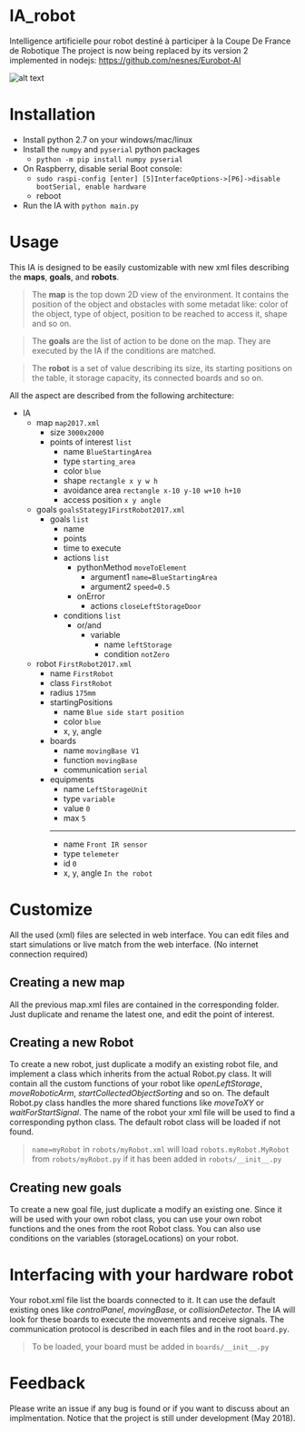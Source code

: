 # IA_robot
Intelligence artificielle pour robot destiné à participer à la Coupe De France de Robotique
The project is now being replaced by its version 2 implemented in nodejs: https://github.com/nesnes/Eurobot-AI

![alt text](apercu.png)

# Installation
 - Install python 2.7 on your windows/mac/linux
 - Install the `numpy` and `pyserial` python packages
    - `python -m pip install numpy pyserial`
 - On Raspberry, disable serial Boot console:
    - `sudo raspi-config [enter] [5]InterfaceOptions->[P6]->disable bootSerial, enable hardware`
    - reboot
 - Run the IA with `python main.py`

# Usage
This IA is designed to be easily customizable with new xml files describing the **maps**, **goals**, and **robots**.

> The **map** is the top down 2D view of the environment. It contains the position of the object and obstacles with some metadat like: color of the object, type of object, position to be reached to access it, shape and so on.

> The **goals** are the list of action to be done on the map. They are executed by the IA if the conditions are matched.

> The **robot** is a set of value describing its size, its starting positions on the table, it storage capacity, its connected boards and so on.

All the aspect are described from the following architecture:

- IA
    - map `map2017.xml`
        - size `3000x2000`
        - points of interest `list`
            - name `BlueStartingArea`
            - type `starting_area`
            - color `blue`
            - shape `rectangle x y w h`
            - avoidance area `rectangle x-10 y-10 w+10 h+10`
            - access position `x y angle`
    - goals `goalsStategy1FirstRobot2017.xml`
        - goals `list`
            - name
            - points
            - time to execute
            - actions `list`
                - pythonMethod  `moveToElement`
                    - argument1 `name=BlueStartingArea`
                    - argument2 `speed=0.5`
                - onError
                    - actions `closeLeftStorageDoor`
            - conditions `list`
                - or/and
                    - variable
                        - name `leftStorage`
                        - condition `notZero`
    - robot `FirstRobot2017.xml`
        - name `FirstRobot`
        - class `FirstRobot`
        - radius `175mm`
        - startingPositions
            - name `Blue side start position`
            - color `blue`
            - x, y, angle
        - boards
            - name `movingBase V1`
            - function `movingBase`
            - communication `serial`
        - equipments
            - name `LeftStorageUnit`
            - type `variable`
            - value `0`
            - max `5`
            ---
            - name `Front IR sensor`
            - type `telemeter`
            - id `0`
            - x, y, angle `In the robot`

# Customize
All the used (xml) files are selected in web interface. You can edit files and start simulations or live match from the web interface. (No internet connection required)

## Creating a new map
All the previous map.xml files are contained in the corresponding folder. Just duplicate and rename the latest one, and edit the point of interest.

## Creating a new Robot
To create a new robot, just duplicate a modify an existing robot file, and implement a class which inherits from the actual Robot.py class. It will contain all the custom functions of your robot like *openLeftStorage*, *moveRoboticArm*, *startCollectedObjectSorting* and so on. The default Robot.py class handles the more shared functions like *moveToXY* or *waitForStartSignal*. The name of the robot your xml file will be used to find a corresponding python class. The default robot class will be loaded if not found.

> `name=myRobot` in `robots/myRobot.xml` will load `robots.myRobot.MyRobot` from `robots/myRobot.py` if it has been added in `robots/__init__.py`

## Creating new goals
To create a new goal file, just duplicate a modify an existing one. Since it will be used with your own robot class, you can use your own robot functions and the ones from the root Robot class. You can also use conditions on the variables (storageLocations) on your robot.

# Interfacing with your hardware robot
Your robot.xml file list the boards connected to it. It can use the default existing ones like *controlPanel*, *movingBase*, or *collisionDetector*. The IA will look for these boards to execute the movements and receive signals. The communication protocol is described in each files and in the root `board.py`.

> To be loaded, your board must be added in `boards/__init__.py`

# Feedback
Please write an issue if any bug is found or if you want to discuss about an implmentation. Notice that the project is still under development (May 2018).
